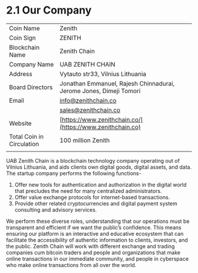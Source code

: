 # 2.1 Our Company

|                           |                                                                    |
| ------------------------- | ------------------------------------------------------------------ |
| Coin Name                 | Zenith                                                             |
| Coin Sign                 | ZENITH                                                             |
| Blockchain Name           | Zenith Chain                                                       |
| Company Name              | UAB ZENITH CHAIN                                                   |
| Address                   | Vytauto str33, Vilnius Lithuania                                   |
| Board Directors           | Jonathan Emmanuel, Rajesh Chinnadurai, Jerome Jones, Dimeji Tomori |
| Email                     | info@zenithchain.co                                                |
|                           | sales@zenithchain.co                                               |
| Website                   | [https://www.zenithchain.co/](https://www.zenithchain.co)          |
| Total Coin in Circulation | 100 million Zenith                                                 |
|                           |                                                                    |

UAB Zenith Chain is a blockchain technology company operating out of Vilnius Lithuania, and aids clients own digital goods, digital assets, and data. The startup company performs the following functions-

1. Offer new tools for authentication and authorization in the digital world that precludes the need for many centralized administrators.
2. Offer value exchange protocols for internet-based transactions.
3. Provide other related cryptocurrencies and digital payment system consulting and advisory services.

We perform these diverse roles, understanding that our operations must be transparent and efficient if we want the public’s confidence. This means ensuring our platform is an interactive and educative ecosystem that can facilitate the accessibility of authentic information to clients, investors, and the public. Zenith Chain will work with different exchange and trading companies cum bitcoin traders and people and organizations that make online transactions in our immediate community, and people in cyberspace who make online transactions from all over the world.
